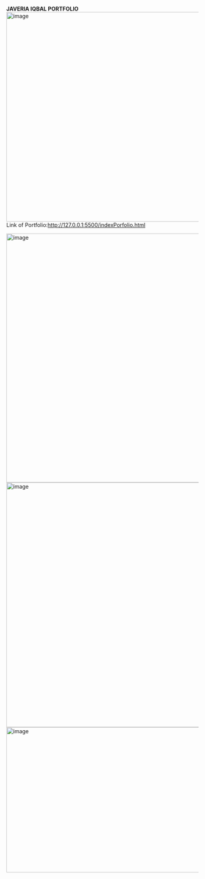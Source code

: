 **JAVERIA IQBAL PORTFOLIO**
<img width="1343" height="550" alt="image" src="https://github.com/user-attachments/assets/c1fdd26e-cfcf-4600-981c-70788f84cf6e" />
Link of Portfolio:http://127.0.0.1:5500/indexPorfolio.html

<img width="1355" height="653" alt="image" src="https://github.com/user-attachments/assets/b221cdb2-6fc2-4775-b768-e3aac2fbd659" />
<img width="696" height="642" alt="image" src="https://github.com/user-attachments/assets/1a7224d7-e715-4e4d-838f-9649d1474fd9" />
<img width="615" height="381" alt="image" src="https://github.com/user-attachments/assets/0dc870df-3696-411b-872c-7e1cce789c96" />



